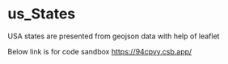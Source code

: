 # us_States
USA states are presented from geojson data with help of leaflet

Below link is for code sandbox
https://94cpvy.csb.app/
